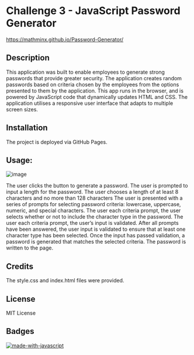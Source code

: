 # Challenge 3 - JavaScript Password Generator

https://mathminx.github.io/Password-Generator/

## Description
This application was built to enable employees to generate strong passwords that provide greater security. The application creates random passwords based on criteria chosen by the employees from the options presented to them by the application. This app runs in the browser, and is powered by JavaScript code that dynamically updates HTML and CSS. The application utilises a responsive user interface that adapts to multiple screen sizes.

## Installation
The project is deployed via GitHub Pages.

## Usage:

![image](https://user-images.githubusercontent.com/122234007/216850741-52ee757e-733f-4d43-9e7e-d712a8837543.png)

The user clicks the button to generate a password.
The user is prompted to input a length for the password.
The user chooses a length of at least 8 characters and no more than 128 characters
The user is presented with a series of prompts for selecting password criteria: lowercase, uppercase, numeric, and special characters. 
The user each criteria prompt, the user selects whether or not to include the character type in the password.
The user each criteria prompt, the user’s input is validated.
After all prompts have been answered, the user input is validated to ensure that at least one character type has been selected.
Once the input has passed validation, a password is generated that matches the selected criteria.
The password is written to the page.

## Credits

The style.css and index.html files were provided.

## License

MIT License

## Badges

[![made-with-javascript](https://img.shields.io/badge/Made%20with-JavaScript-1f425f.svg)](https://www.javascript.com)

